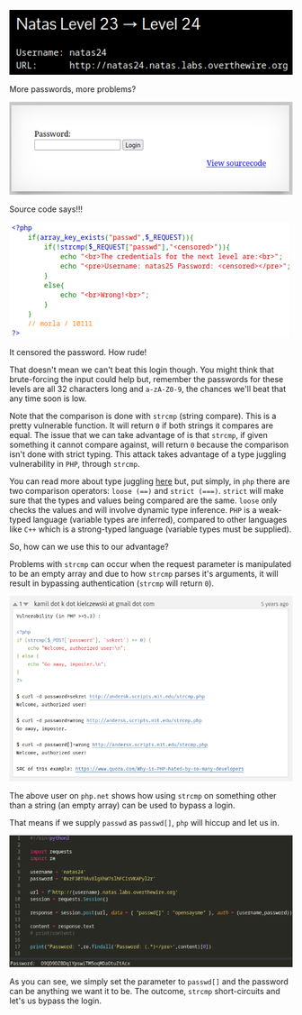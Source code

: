 ![natas24_01.png](https://raw.githubusercontent.com/ToasterMouse/WriteupsAndCTFs/main/overthewire/natas/images/natas24_01.png)

More passwords, more problems?

![natas24_02.png](https://raw.githubusercontent.com/ToasterMouse/WriteupsAndCTFs/main/overthewire/natas/images/natas24_02.png)

Source code says!!!

![natas24_03.png](https://raw.githubusercontent.com/ToasterMouse/WriteupsAndCTFs/main/overthewire/natas/images/natas24_03.png)

It censored the password. How rude!

That doesn't mean we can't beat this login though. You might think that brute-forcing the input could help but, remember the passwords for these levels are all 32 characters long and `a-zA-Z0-9`, the chances we'll beat that any time soon is low.

Note that the comparison is done with `strcmp` (string compare). This is a pretty vulnerable function. It will return `0` if both strings it compares are equal. The issue that we can take advantage of is that `strcmp`, if given something it cannot compare against, will return `0` because the comparison isn't done with strict typing. This attack takes advantage of a type juggling vulnerability in `PHP`, through `strcmp`.

You can read more about type juggling [here](https://owasp.org/www-pdf-archive/PHPMagicTricks-TypeJuggling.pdf) but, put simply, in `php` there are two comparison operators: `loose (==)` and `strict (===)`. `strict` will make sure that the types and values being compared are the same. `loose` only checks the values and will involve dynamic type inference. `PHP` is a weak-typed language (variable types are inferred), compared to other languages like `C++` which is a strong-typed language (variable types must be supplied).

So, how can we use this to our advantage? 

Problems with `strcmp` can occur when the request parameter is manipulated to be an empty array and due to how `strcmp` parses it's arguments, it will result in bypassing authentication (`strcmp` will return `0`). 

![natas24_04.png](https://raw.githubusercontent.com/ToasterMouse/WriteupsAndCTFs/main/overthewire/natas/images/natas24_04.png)

The above user on `php.net` shows how using `strcmp` on something other than a string (an empty array) can be used to bypass a login.

That means if we supply `passwd` as `passwd[]`, `php` will hiccup and let us in.

![natas24_05.png](https://raw.githubusercontent.com/ToasterMouse/WriteupsAndCTFs/main/overthewire/natas/images/natas24_05.png)

As you can see, we simply set the parameter to `passwd[]` and the password can be anything we want it to be. The outcome, `strcmp` short-circuits and let's us bypass the login.
